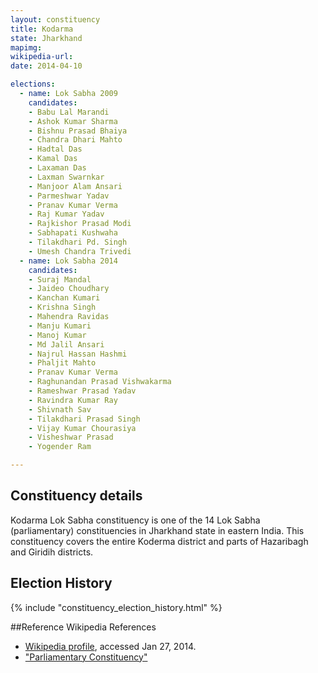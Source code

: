 ```yaml
---
layout: constituency
title: Kodarma
state: Jharkhand
mapimg: 
wikipedia-url: 
date: 2014-04-10

elections: 
  - name: Lok Sabha 2009
    candidates: 
    - Babu Lal Marandi 
    - Ashok Kumar Sharma 
    - Bishnu Prasad Bhaiya 
    - Chandra Dhari Mahto 
    - Hadtal Das 
    - Kamal Das 
    - Laxaman Das 
    - Laxman Swarnkar 
    - Manjoor Alam Ansari 
    - Parmeshwar Yadav 
    - Pranav Kumar Verma 
    - Raj Kumar Yadav 
    - Rajkishor Prasad Modi 
    - Sabhapati Kushwaha 
    - Tilakdhari Pd. Singh 
    - Umesh Chandra Trivedi  
  - name: Lok Sabha 2014
    candidates: 
    - Suraj Mandal 
    - Jaideo Choudhary 
    - Kanchan Kumari 
    - Krishna Singh 
    - Mahendra Ravidas 
    - Manju Kumari 
    - Manoj Kumar 
    - Md Jalil Ansari 
    - Najrul Hassan Hashmi 
    - Phaljit Mahto 
    - Pranav Kumar Verma 
    - Raghunandan Prasad Vishwakarma 
    - Rameshwar Prasad Yadav 
    - Ravindra Kumar Ray 
    - Shivnath Sav 
    - Tilakdhari Prasad Singh 
    - Vijay Kumar Chourasiya 
    - Visheshwar Prasad 
    - Yogender Ram  

---
```


## Constituency details
Kodarma Lok Sabha constituency is one of the 14 Lok Sabha (parliamentary) constituencies in Jharkhand state in eastern India. This constituency covers the entire Koderma district and parts of Hazaribagh and Giridih districts.




## Election History
{% include "constituency_election_history.html" %}

##Reference
Wikipedia References
- [Wikipedia profile]({{page.profile.wikipedia}}), accessed Jan 27, 2014.
- ["Parliamentary Constituency"][wiki1]

[wiki1]: http://www.jharkhand.gov.in/ceo/2005/constituencies.html
